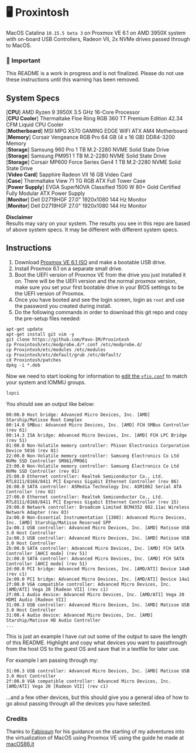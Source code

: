 # 🖥 Proxintosh
MacOS Catalina `10.15.5 beta 3` on Proxmox VE 6.1 on AMD 3950X system with on-board USB Controllers, Radeon VII, 2x NVMe drives passed through to MacOS.

### 🚧 Important
This README is a work in progress and is not finalized. Please do not use these instructions until this warning has been removed.  

## System Specs
[**CPU**] AMD Ryzen 9 3950X 3.5 GHz 16-Core Processor  
[**CPU Cooler**] Thermaltake Floe Riing RGB 360 TT Premium Edition 42.34 CFM Liquid CPU Cooler  
[**Motherboard**] MSI MPG X570 GAMING EDGE WIFI ATX AM4 Motherboard  
[**Memory**] Corsair Vengeance RGB Pro 64 GB (4 x 16 GB) DDR4-3200 Memory  
[**Storage**] Samsung 960 Pro 1 TB M.2-2280 NVME Solid State Drive  
[**Storage**] Samsung PM951 1 TB M.2-2280 NVME Solid State Drive  
[**Storage**] Corsair MP600 Force Series Gen4 1 TB M.2-2280 NVME Solid State Drive   
[**Video Card**] Sapphire Radeon VII 16 GB Video Card  
[**Case**] Thermaltake View 71 TG RGB ATX Full Tower Case  
[**Power Supply**] EVGA SuperNOVA Classified 1500 W 80+ Gold Certified Fully Modular ATX Power Supply  
[**Monitor**] Dell D2719HGF 27.0" 1920x1080 144 Hz Monitor  
[**Monitor**] Dell D2719HGF 27.0" 1920x1080 144 Hz Monitor  

**Disclaimer**  
Results may vary on your system. The results you see in this repo are based of above system specs. It may be different with different system specs.

## Instructions
1. Download [Proxmox VE 6.1 ISO](https://www.proxmox.com/en/downloads?task=callelement&format=raw&item_id=499&element=f85c494b-2b32-4109-b8c1-083cca2b7db6&method=download&args[0]=2ceb9af3734861c9c28a59daa85d86e3) and make a bootable USB drive.
1. Install Proxmox 6.1 on a separate small drive.
1. Boot the UEFI version of Proxmox VE from the drive you just installed it on. There will be the UEFI version and the normal proxmox version, make sure you set your first bootable drive in your BIOS settings to be the UEFI version of Proxmox.
1. Once you have booted and see the login screen, login as `root` and use the password you created during install.
1. Do the following commands in order to download this git repo and copy the pre-setup files needed:

```
apt-get update
apt-get install git vim -y
git clone https://github.com/Pavo-IM/Proxintosh
cp Proxintosh/etc/modprobe.d/*.conf /etc/modprobe.d/
cp Proxintosh/etc/modules /etc/modules
cp Proxintosh/etc/default/grub /etc/default/
cd Proxintosh/patches
dpkg -i *.deb
```

Now we need to start looking for information to [edit the `vfio.conf`](etc/modprobe.d/vfio.conf) to match your system and IOMMU groups.
```
lspci
```
You should see an output like below:
```
00:00.0 Host bridge: Advanced Micro Devices, Inc. [AMD] Starship/Matisse Root Complex
00:14.0 SMBus: Advanced Micro Devices, Inc. [AMD] FCH SMBus Controller (rev 61)
00:14.3 ISA bridge: Advanced Micro Devices, Inc. [AMD] FCH LPC Bridge (rev 51)
01:00.0 Non-Volatile memory controller: Phison Electronics Corporation Device 5016 (rev 01)
22:00.0 Non-Volatile memory controller: Samsung Electronics Co Ltd NVMe SSD Controller SM961/PM961
23:00.0 Non-Volatile memory controller: Samsung Electronics Co Ltd NVMe SSD Controller (rev 01)
25:00.0 Ethernet controller: Realtek Semiconductor Co., Ltd. RTL8111/8168/8411 PCI Express Gigabit Ethernet Controller (rev 06)
26:00.0 SATA controller: ASMedia Technology Inc. ASM1062 Serial ATA Controller (rev 02)
27:00.0 Ethernet controller: Realtek Semiconductor Co., Ltd. RTL8111/8168/8411 PCI Express Gigabit Ethernet Controller (rev 15)
29:00.0 Network controller: Broadcom Limited BCM4352 802.11ac Wireless Network Adapter (rev 03)
2a:00.0 Non-Essential Instrumentation [1300]: Advanced Micro Devices, Inc. [AMD] Starship/Matisse Reserved SPP
2a:00.1 USB controller: Advanced Micro Devices, Inc. [AMD] Matisse USB 3.0 Host Controller
2a:00.3 USB controller: Advanced Micro Devices, Inc. [AMD] Matisse USB 3.0 Host Controller
2b:00.0 SATA controller: Advanced Micro Devices, Inc. [AMD] FCH SATA Controller [AHCI mode] (rev 51)
2c:00.0 SATA controller: Advanced Micro Devices, Inc. [AMD] FCH SATA Controller [AHCI mode] (rev 51)
2d:00.0 PCI bridge: Advanced Micro Devices, Inc. [AMD/ATI] Device 14a0 (rev c1)
2e:00.0 PCI bridge: Advanced Micro Devices, Inc. [AMD/ATI] Device 14a1
2f:00.0 VGA compatible controller: Advanced Micro Devices, Inc. [AMD/ATI] Vega 20 [Radeon VII] (rev c1)
2f:00.1 Audio device: Advanced Micro Devices, Inc. [AMD/ATI] Vega 20 HDMI Audio [Radeon VII]
31:00.3 USB controller: Advanced Micro Devices, Inc. [AMD] Matisse USB 3.0 Host Controller
31:00.4 Audio device: Advanced Micro Devices, Inc. [AMD] Starship/Matisse HD Audio Controller
...
```
This is just an example I have cut out some of the output to save the length of this README. Highlight and copy what devices you want to passthrough from the host OS to the guest OS and save that in a textfile for later use.

For example I am passing through my:
```
31:00.3 USB controller: Advanced Micro Devices, Inc. [AMD] Matisse USB 3.0 Host Controller
2f:00.0 VGA compatible controller: Advanced Micro Devices, Inc. [AMD/ATI] Vega 20 [Radeon VII] (rev c1)
```
...and a few other devices, but this should give you a general idea of how to go about passing through all the devices you have selected.  

### Credits
Thanks to [Fabiosun](https://github.com/fabiosun) for his guidance on the starting of my adventures into the virtualization of MacOS using Proxmox VE using the guide he made at [macOS86.it](https://www.macos86.it/topic/2509-guide-trx40-osx-bare-metal-proxmox-setup61-3/)